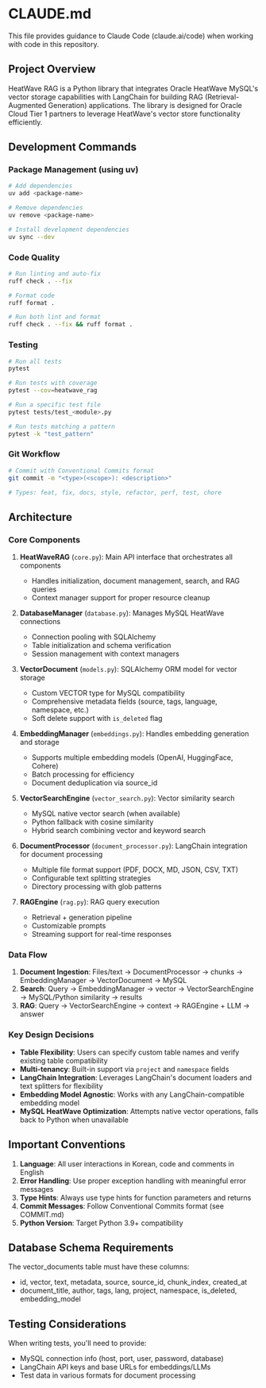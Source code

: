 # CLAUDE.md

This file provides guidance to Claude Code (claude.ai/code) when working with code in this repository.

## Project Overview

HeatWave RAG is a Python library that integrates Oracle HeatWave MySQL's vector storage capabilities with LangChain for building RAG (Retrieval-Augmented Generation) applications. The library is designed for Oracle Cloud Tier 1 partners to leverage HeatWave's vector store functionality efficiently.

## Development Commands

### Package Management (using uv)
```bash
# Add dependencies
uv add <package-name>

# Remove dependencies
uv remove <package-name>

# Install development dependencies
uv sync --dev
```

### Code Quality
```bash
# Run linting and auto-fix
ruff check . --fix

# Format code
ruff format .

# Run both lint and format
ruff check . --fix && ruff format .
```

### Testing
```bash
# Run all tests
pytest

# Run tests with coverage
pytest --cov=heatwave_rag

# Run a specific test file
pytest tests/test_<module>.py

# Run tests matching a pattern
pytest -k "test_pattern"
```

### Git Workflow
```bash
# Commit with Conventional Commits format
git commit -m "<type>(<scope>): <description>"

# Types: feat, fix, docs, style, refactor, perf, test, chore
```

## Architecture

### Core Components

1. **HeatWaveRAG** (`core.py`): Main API interface that orchestrates all components
   - Handles initialization, document management, search, and RAG queries
   - Context manager support for proper resource cleanup

2. **DatabaseManager** (`database.py`): Manages MySQL HeatWave connections
   - Connection pooling with SQLAlchemy
   - Table initialization and schema verification
   - Session management with context managers

3. **VectorDocument** (`models.py`): SQLAlchemy ORM model for vector storage
   - Custom VECTOR type for MySQL compatibility
   - Comprehensive metadata fields (source, tags, language, namespace, etc.)
   - Soft delete support with `is_deleted` flag

4. **EmbeddingManager** (`embeddings.py`): Handles embedding generation and storage
   - Supports multiple embedding models (OpenAI, HuggingFace, Cohere)
   - Batch processing for efficiency
   - Document deduplication via source_id

5. **VectorSearchEngine** (`vector_search.py`): Vector similarity search
   - MySQL native vector search (when available)
   - Python fallback with cosine similarity
   - Hybrid search combining vector and keyword search

6. **DocumentProcessor** (`document_processor.py`): LangChain integration for document processing
   - Multiple file format support (PDF, DOCX, MD, JSON, CSV, TXT)
   - Configurable text splitting strategies
   - Directory processing with glob patterns

7. **RAGEngine** (`rag.py`): RAG query execution
   - Retrieval + generation pipeline
   - Customizable prompts
   - Streaming support for real-time responses

### Data Flow

1. **Document Ingestion**: Files/text → DocumentProcessor → chunks → EmbeddingManager → VectorDocument → MySQL
2. **Search**: Query → EmbeddingManager → vector → VectorSearchEngine → MySQL/Python similarity → results
3. **RAG**: Query → VectorSearchEngine → context → RAGEngine + LLM → answer

### Key Design Decisions

- **Table Flexibility**: Users can specify custom table names and verify existing table compatibility
- **Multi-tenancy**: Built-in support via `project` and `namespace` fields
- **LangChain Integration**: Leverages LangChain's document loaders and text splitters for flexibility
- **Embedding Model Agnostic**: Works with any LangChain-compatible embedding model
- **MySQL HeatWave Optimization**: Attempts native vector operations, falls back to Python when unavailable

## Important Conventions

1. **Language**: All user interactions in Korean, code and comments in English
2. **Error Handling**: Use proper exception handling with meaningful error messages
3. **Type Hints**: Always use type hints for function parameters and returns
4. **Commit Messages**: Follow Conventional Commits format (see COMMIT.md)
5. **Python Version**: Target Python 3.9+ compatibility

## Database Schema Requirements

The vector_documents table must have these columns:
- id, vector, text, metadata, source, source_id, chunk_index, created_at
- document_title, author, tags, lang, project, namespace, is_deleted, embedding_model

## Testing Considerations

When writing tests, you'll need to provide:
- MySQL connection info (host, port, user, password, database)
- LangChain API keys and base URLs for embeddings/LLMs
- Test data in various formats for document processing